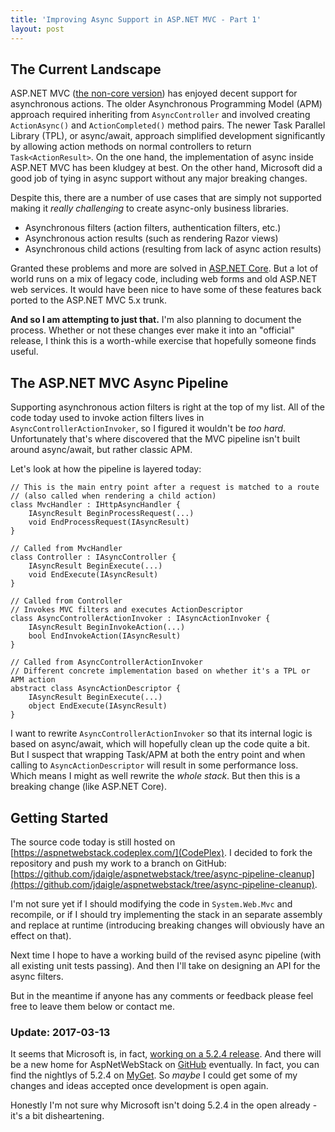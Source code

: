 ```yaml
---
title: 'Improving Async Support in ASP.NET MVC - Part 1'
layout: post
---
```


## The Current Landscape

ASP.NET MVC ([the non-core version](https://www.nuget.org/packages/microsoft.aspnet.mvc/)) has enjoyed decent support for asynchronous actions. The older Asynchronous Programming Model (APM) approach required inheriting from `AsyncController` and involved creating `ActionAsync()` and `ActionCompleted()` method pairs. The newer Task Parallel Library (TPL), or async/await, approach simplified development significantly by allowing action methods on normal controllers to return `Task<ActionResult>`. On the one hand, the implementation of async inside ASP.NET MVC has been kludgey at best. On the other hand, Microsoft did a good job of tying in async support without any major breaking changes.
 
Despite this, there are a number of use cases that are simply not supported making it *really challenging* to create async-only business libraries.

* Asynchronous filters (action filters, authentication filters, etc.)
* Asynchronous action results (such as rendering Razor views)
* Asynchronous child actions (resulting from lack of async action results)

Granted these problems and more are solved in [ASP.NET Core](https://docs.microsoft.com/en-us/aspnet/core/). But a lot of world runs on a mix of legacy code, including web forms and old ASP.NET web services. It would have been nice to have some of these features back ported to the ASP.NET MVC 5.x trunk.

**And so I am attempting to just that.** I'm also planning to document the process. Whether or not these changes ever make it into an "official" release, I think this is a worth-while exercise that hopefully someone finds useful.

## The ASP.NET MVC Async Pipeline

Supporting asynchronous action filters is right at the top of my list. All of the code today used to invoke action filters lives in `AsyncControllerActionInvoker`, so I figured it wouldn't be *too hard*. Unfortunately that's where discovered that the MVC pipeline isn't built around async/await, but rather classic APM.

Let's look at how the pipeline is layered today:

    // This is the main entry point after a request is matched to a route
    // (also called when rendering a child action)
    class MvcHandler : IHttpAsyncHandler {
        IAsyncResult BeginProcessRequest(...)
        void EndProcessRequest(IAsyncResult)
    }

    // Called from MvcHandler
    class Controller : IAsyncController {
        IAsyncResult BeginExecute(...)
        void EndExecute(IAsyncResult)
    }
    
    // Called from Controller
    // Invokes MVC filters and executes ActionDescriptor
    class AsyncControllerActionInvoker : IAsyncActionInvoker {
        IAsyncResult BeginInvokeAction(...)
        bool EndInvokeAction(IAsyncResult)
    }

    // Called from AsyncControllerActionInvoker
    // Different concrete implementation based on whether it's a TPL or APM action
    abstract class AsyncActionDescriptor {
        IAsyncResult BeginExecute(...)
        object EndExecute(IAsyncResult)
    }

I want to rewrite `AsyncControllerActionInvoker` so that its internal logic is based on async/await, which will hopefully clean up the code quite a bit. But I suspect that wrapping Task/APM at both the entry point and when calling to `AsyncActionDescriptor` will result in some performance loss. Which means I might as well rewrite the *whole stack*. But then this is a breaking change (like ASP.NET Core).

## Getting Started

The source code today is still hosted on [https://aspnetwebstack.codeplex.com/](CodePlex). I decided to fork the repository and push my work to a branch on GitHub: [https://github.com/jdaigle/aspnetwebstack/tree/async-pipeline-cleanup](https://github.com/jdaigle/aspnetwebstack/tree/async-pipeline-cleanup).

I'm not sure yet if I should modifying the code in `System.Web.Mvc` and recompile, or if I should try implementing the stack in an separate assembly and replace at runtime (introducing breaking changes will obviously have an effect on that).

Next time I hope to have a working build of the revised async pipeline (with all existing unit tests passing). And then I'll take on designing an API for the async filters.

But in the meantime if anyone has any comments or feedback please feel free to leave them below or contact me.

### Update: 2017-03-13

It seems that Microsoft is, in fact, [working on a 5.2.4 release](https://twitter.com/DamianEdwards/status/839506865830535169). And there will be a new home for AspNetWebStack on [GitHub](https://github.com/aspnet/aspnetwebstack) eventually. In fact, you can find the nightlys of 5.2.4 on [MyGet](https://www.myget.org/gallery/aspnetwebstacknightly/). So *maybe* I could get some of my changes and ideas accepted once development is open again.

Honestly I'm not sure why Microsoft isn't doing 5.2.4 in the open already - it's a bit disheartening.